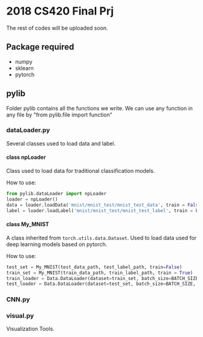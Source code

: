 # 2018 CS420 Final Prj
The rest of codes will be uploaded soon.

## Package required
- numpy
- sklearn
- pytorch

## pylib
Folder pylib contains all the functions we write. We can use any function in any file by "from pylib.file import function"

### dataLoader.py
Several classes used to load data and label.
#### class npLoader
Class used to load data for traditional classification models.

How to use:
```Python
from pylib.dataLoader import npLoader
loader = npLoader()
data = loader.loadData('mnist/mnist_test/mnist_test_data', train = False)
label = loader.loadLabel('mnist/mnist_test/mnist_test_label', train = False)
```
#### class My_MNIST
A class inherited from <code>torch.utils.data.Dataset</code>. Used to load data used for deep learning models based on pytorch.

How to use:
```Python
test_set = My_MNIST(test_data_path, test_label_path, train=False)
train_set = My_MNIST(train_data_path, train_label_path, train = True)
train_loader = Data.DataLoader(dataset=train_set, batch_size=BATCH_SIZE, shuffle=True)
test_loader = Data.DataLoader(dataset=test_set, batch_size=BATCH_SIZE, shuffle=True)
```

### CNN.py



### visual.py
Visualization Tools.
